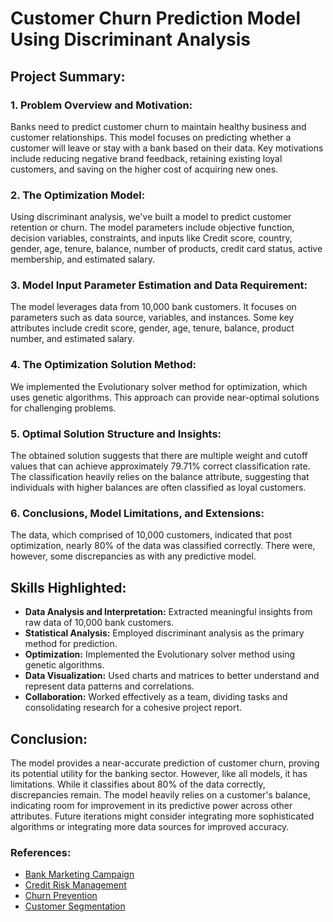 # Customer Churn Prediction Model Using Discriminant Analysis

## Project Summary:

### 1. Problem Overview and Motivation:
Banks need to predict customer churn to maintain healthy business and customer relationships. This model focuses on predicting whether a customer will leave or stay with a bank based on their data. Key motivations include reducing negative brand feedback, retaining existing loyal customers, and saving on the higher cost of acquiring new ones.

### 2. The Optimization Model:
Using discriminant analysis, we've built a model to predict customer retention or churn. The model parameters include objective function, decision variables, constraints, and inputs like Credit score, country, gender, age, tenure, balance, number of products, credit card status, active membership, and estimated salary.

### 3. Model Input Parameter Estimation and Data Requirement:
The model leverages data from 10,000 bank customers. It focuses on parameters such as data source, variables, and instances. Some key attributes include credit score, gender, age, tenure, balance, product number, and estimated salary.

### 4. The Optimization Solution Method:
We implemented the Evolutionary solver method for optimization, which uses genetic algorithms. This approach can provide near-optimal solutions for challenging problems.

### 5. Optimal Solution Structure and Insights:
The obtained solution suggests that there are multiple weight and cutoff values that can achieve approximately 79.71% correct classification rate. The classification heavily relies on the balance attribute, suggesting that individuals with higher balances are often classified as loyal customers.

### 6. Conclusions, Model Limitations, and Extensions:
The data, which comprised of 10,000 customers, indicated that post optimization, nearly 80% of the data was classified correctly. There were, however, some discrepancies as with any predictive model.

## Skills Highlighted:

- **Data Analysis and Interpretation:** Extracted meaningful insights from raw data of 10,000 bank customers.
- **Statistical Analysis:** Employed discriminant analysis as the primary method for prediction.
- **Optimization:** Implemented the Evolutionary solver method using genetic algorithms.
- **Data Visualization:** Used charts and matrices to better understand and represent data patterns and correlations.
- **Collaboration:** Worked effectively as a team, dividing tasks and consolidating research for a cohesive project report.

## Conclusion:

The model provides a near-accurate prediction of customer churn, proving its potential utility for the banking sector. However, like all models, it has limitations. While it classifies about 80% of the data correctly, discrepancies remain. The model heavily relies on a customer's balance, indicating room for improvement in its predictive power across other attributes. Future iterations might consider integrating more sophisticated algorithms or integrating more data sources for improved accuracy.

### References:
- [Bank Marketing Campaign](https://www.neuraldesigner.com/learning/examples/bank-marketing-campaign)
- [Credit Risk Management](https://www.neuraldesigner.com/learning/examples/credit-risk-management)
- [Churn Prevention](https://www.neuraldesigner.com/solutions/churn-prevention)
- [Customer Segmentation](https://www.neuraldesigner.com/solutions/customer-segmentation)
